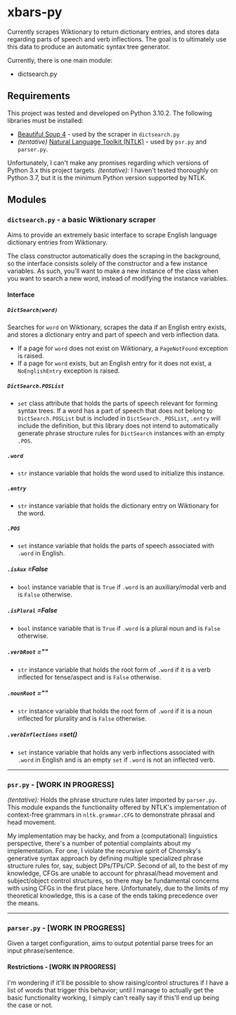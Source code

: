 # xbars-py
Currently scrapes Wiktionary to return dictionary entries, and stores data regarding parts of speech and verb inflections. The goal is to ultimately use this data to produce an automatic syntax tree generator.

Currently, there is one main module:
* dictsearch.py

## Requirements
This project was tested and developed on Python 3.10.2. The following libraries must be installed:
* [Beautiful Soup 4](https://beautiful-soup-4.readthedocs.io/en/latest/) - used by the scraper in `dictsearch.py`
* *(tentative)* [Natural Language Toolkit (NTLK)](https://www.nltk.org/install.html) - used by `psr.py` and `parser.py`.

Unfortunately, I can't make any promises regarding which versions of Python 3.x this project targets.
*(tentative):* I haven't tested thoroughly on Python 3.7, but it is the minimum Python version supported by NTLK.

## Modules
### `dictsearch.py` - a basic Wiktionary scraper
Aims to provide an extremely basic interface to scrape English language dictionary entries from Wiktionary.

The class constructor automatically does the scraping in the background, so the interface consists solely of the constructor and a few instance variables. As such, you'll want to make a new instance of the class when you want to search a new word, instead of modifying the instance variables.

#### Interface
##### `DictSearch(word)`
Searches for `word` on Wiktionary, scrapes the data if an English entry exists, and stores a dictionary entry and part of speech and verb inflection data.
* If a page for `word` does not exist on Wiktionary, a `PageNotFound` exception is raised.
* If a page for `word` exists, but an English entry for it does not exist, a `NoEnglishEntry` exception is raised.
##### `DictSearch.POSList`
* `set` class attribute that holds the parts of speech relevant for forming syntax trees. If a word has a part of speech that does not belong to `DictSearch.POSList` but is included in `DictSearch._POSList`, `.entry` will include the definition, but this library does not intend to automatically generate phrase structure rules for `DictSearch` instances with an empty `.POS`.
##### `.word`
* `str` instance variable that holds the word used to initialize this instance.
##### `.entry`
* `str` instance variable that holds the dictionary entry on Wiktionary for the word.
##### `.POS`
* `set` instance variable that holds the parts of speech associated with `.word` in English.
##### `.isAux` *=False*
* `bool` instance variable that is `True` if `.word` is an auxiliary/modal verb and is `False` otherwise.
##### `.isPlural` *=False*
* `bool` instance variable that is `True` if `.word` is a plural noun and is `False` otherwise.
##### `.verbRoot` *=""*
* `str` instance variable that holds the root form of `.word` if it is a verb inflected for tense/aspect and is `False` otherwise.
##### `.nounRoot` *=""*
* `str` instance variable that holds the root form of `.word` if it is a noun inflected for plurality and is `False` otherwise.
##### `.verbInflections` *=set()*
* `set` instance variable that holds any verb inflections associated with `.word` in English and is an empty `set` if `.word` is not an inflected verb.
  
---

### `psr.py` - [WORK IN PROGRESS]
*(tentative):* Holds the phrase structure rules later imported by `parser.py`. This module expands the functionality offered by NTLK's implementation of context-free grammars in `nltk.grammar.CFG` to demonstrate phrasal and head movement.

My implementation may be hacky, and from a (computational) linguistics perspective, there's a number of potential complaints about my implementation. For one, I violate the recursive spirit of Chomsky's generative syntax approach by defining multiple specialized phrase structure rules for, say, subject DPs/TPs/CP. Second of all, to the best of my knowledge, CFGs are unable to account for phrasal/head movement and subject/object control structures, so there may be fundamental concerns with using CFGs in the first place here. Unfortunately, due to the limits of my theoretical knowledge, this is a case of the ends taking precedence over the means.

---

### `parser.py` - [WORK IN PROGRESS]
Given a target configuration, aims to output potential parse trees for an input phrase/sentence.

#### Restrictions - [WORK IN PROGRESS]
I'm wondering if it'll be possible to show raising/control structures if I have a list of words that trigger this behavior; until I manage to actually get the basic functionality working, I simply can't really say if this'll end up being the case or not.
